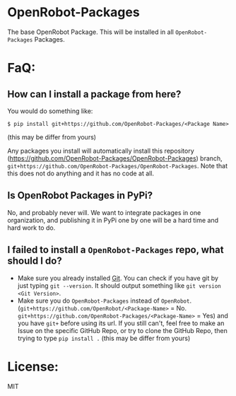 # OpenRobot-Packages
The base OpenRobot Package. This will be installed in all `OpenRobot-Packages` Packages.

# FaQ:
## How can I install a package from here?
You would do something like:
```
$ pip install git+https://github.com/OpenRobot-Packages/<Package Name>
```
(this may be differ from yours)

Any packages you install will automatically install this repository (https://github.com/OpenRobot-Packages/OpenRobot-Packages) branch, `git+https://github.com/OpenRobot-Packages/OpenRobot-Packages`. Note that this does not do anything and it has no code at all.

## Is OpenRobot Packages in PyPi?
No, and probably never will. We want to integrate packages in one organization, and publishing it in PyPi one by one will be a hard time and hard work to do.

## I failed to install a `OpenRobot-Packages` repo, what should I do?
- Make sure you already installed [Git](https://git-scm.com). You can check if you have git by just typing `git --version`. It should output something like `git version <Git Version>`.
- Make sure you do `OpenRobot-Packages` instead of `OpenRobot`. (`git+https://github.com/OpenRobot/<Package-Name>` = No. `git+https://github.com/OpenRobot-Packages/<Package-Name>` = Yes) and you have `git+` before using its url. If you still can't, feel free to make an Issue on the specific GitHub Repo, or try to clone the GitHub Repo, then trying to type `pip install .` (this may be differ from yours)

# License:
MIT
